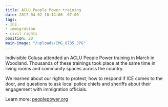 ```yaml
---
title: ACLU People Power training
date: 2017-04-02 10:14:00 -07:00
tags:
- ICE
- immigration
- civil rights
position: 20
main-image: "/uploads/IMG_0735.JPG"
---
```


Indivisible Colusa attended an ACLU People Power training in March in Woodland. Thousands of these trainings took place at the same time in living rooms and community spaces across the country. 

We learned about our rights to protest, how to respond if ICE comes to the door, and questions to ask local police chiefs and sheriffs about their engagement with immigration officials.

Learn more: [peoplepower.org](http://peoplepower.org) 